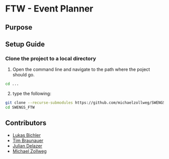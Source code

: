 # FTW - Event Planner


## Purpose



## Setup Guide

### Clone the project to a local directory

1. Open the command line and navigate to the path where the poject should go.
```bash
cd ...
```

2. type the following:

```bash
git clone --recurse-submodules https://github.com/michaelzollweg/SWENGS_FTW.git
cd SWENGS_FTW
```


## Contributors

* [Lukas Bichler](https://github.com/MasterofBisaster)
* [Tim Braunauer](https://github.com/Urb4nOutl4w)
* [Julian Delazer](https://github.com/Delazerj)
* [Michael Zollweg](https://github.com/michaelzollweg)
